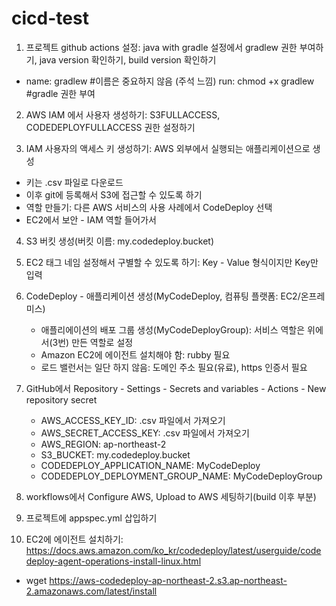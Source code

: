 # cicd-test

1. 프로젝트 github actions 설정: java with gradle 설정에서 gradlew 권한 부여하기, java version 확인하기, build version 확인하기
  - name: gradlew #이름은 중요하지 않음 (주석 느낌)
    run: chmod +x gradlew #gradle 권한 부여


2. AWS IAM 에서 사용자 생성하기: S3FULLACCESS, CODEDEPLOYFULLACCESS 권한 설정하기


3. IAM 사용자의 액세스 키 생성하기: AWS 외부에서 실행되는 애플리케이션으로 생성
  - 키는 .csv 파일로 다운로드
  - 이후 git에 등록해서 S3에 접근할 수 있도록 하기
  - 역할 만들기: 다른 AWS 서비스의 사용 사례에서 CodeDeploy 선택
  - EC2에서 보안 - IAM 역할 들어가서 


4. S3 버킷 생성(버킷 이름: my.codedeploy.bucket)


5. EC2 태그 네임 설정해서 구별할 수 있도록 하기: Key - Value 형식이지만 Key만 입력


6. CodeDeploy - 애플리케이션 생성(MyCodeDeploy, 컴퓨팅 플랫폼: EC2/온프레미스)
   - 애플리에이션의 배포 그룹 생성(MyCodeDeployGroup): 서비스 역할은 위에서(3번) 만든 역할로 설정
   - Amazon EC2에 에이전트 설치해야 함: rubby 필요
   - 로드 밸런서는 일단 하지 않음: 도메인 주소 필요(유료), https 인증서 필요


7. GitHub에서 Repository - Settings - Secrets and variables - Actions - New repository secret
   - AWS_ACCESS_KEY_ID: .csv 파일에서 가져오기
   - AWS_SECRET_ACCESS_KEY: .csv 파일에서 가져오기
   - AWS_REGION: ap-northeast-2
   - S3_BUCKET: my.codedeploy.bucket
   - CODEDEPLOY_APPLICATION_NAME: MyCodeDeploy
   - CODEDEPLOY_DEPLOYMENT_GROUP_NAME: MyCodeDeployGroup


8. workflows에서 Configure AWS, Upload to AWS 세팅하기(build 이후 부분)


9. 프로젝트에 appspec.yml 삽입하기


10. EC2에 에이전트 설치하기: https://docs.aws.amazon.com/ko_kr/codedeploy/latest/userguide/codedeploy-agent-operations-install-linux.html
   - wget https://aws-codedeploy-ap-northeast-2.s3.ap-northeast-2.amazonaws.com/latest/install

